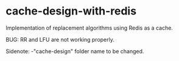 # cache-design-with-redis
Implementation of replacement algorithms using Redis as a cache.

BUG:
RR and LFU are not working properly.

Sidenote:
-"cache-design" folder name to be changed.
